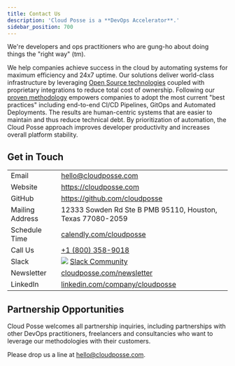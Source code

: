 ```yaml
---
title: Contact Us
description: 'Cloud Posse is a **DevOps Accelerator**.'
sidebar_position: 700
---
```


We're developers and ops practitioners who are gung-ho about doing things the "right way" (tm).

We help companies achieve success in the cloud by automating systems for maximum efficiency and 24x7 uptime. Our solutions deliver world-class infrastructure by leveraging [Open Source technologies](/reference/tools.mdx) coupled with proprietary integrations to reduce total cost of ownership. Following our [proven methodology](/intro.md) empowers companies to adopt the most current "best practices" including end-to-end CI/CD Pipelines, GitOps and Automated Deployments. The results are human-centric systems that are easier to maintain and thus reduce technical debt. By prioritization of automation, the Cloud Posse approach improves developer productivity and increases overall platform stability.

## Get in Touch

|                 |                                                                                             |
|:----------------|:--------------------------------------------------------------------------------------------|
| Email           | [hello@cloudposse.com](mailto:hello@cloudposse.com)                                         |
| Website         | <https://cloudposse.com>                                                                    |
| GitHub          | <https://github.com/cloudposse>                                                             |
| Mailing Address | 12333 Sowden Rd Ste B PMB 95110, Houston, Texas 77080-2059                                  |
| Schedule Time   | [calendly.com/cloudposse](https://calendly.com/cloudposse)                                  |
| Call Us         | [+1 (800) 358-9018](tel:+18003589018)                                                       |
| Slack           | ![](https://slack.cloudposse.com/badge.svg) [Slack Community](https://slack.cloudposse.com) |
| Newsletter      | [cloudposse.com/newsletter](https://cloudposse.com/newsletter)                              |
| LinkedIn        | [linkedin.com/company/cloudposse](https://www.linkedin.com/company/cloudposse/)             |

## Partnership Opportunities

Cloud Posse welcomes all partnership inquiries, including partnerships with other DevOps practitioners, freelancers and consultancies who want to leverage our methodologies with their customers.

Please drop us a line at [hello@cloudposse.com](mailto:hello@cloudposse.com).
